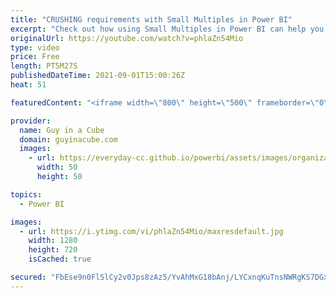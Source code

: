 ```yaml
---
title: "CRUSHING requirements with Small Multiples in Power BI"
excerpt: "Check out how using Small Multiples in Power BI can help you CRUSH requirements and satisfy business requests to make amazing reports! Patrick also has a neat trick for you.  Documentation: https://docs.microsoft.com/power-bi/visuals/power-bi-visualization-small-multiples  📢 Become a member: https://guyinacu.be/membership"
originalUrl: https://youtube.com/watch?v=phlaZn54Mio
type: video
price: Free
length: PT5M27S
publishedDateTime: 2021-09-01T15:00:26Z
heat: 51

featuredContent: "<iframe width=\"800\" height=\"500\" frameborder=\"0\" src=\"https://www.youtube.com/embed/phlaZn54Mio\" allow=\"accelerometer; autoplay; encrypted-media; gyroscope; picture-in-picture\" allowfullscreen></iframe>"

provider:
  name: Guy in a Cube
  domain: guyinacube.com
  images:
    - url: https://everyday-cc.github.io/powerbi/assets/images/organizations/guyinacube.com-50x50.jpg
      width: 50
      height: 50

topics:
  - Power BI

images:
  - url: https://i.ytimg.com/vi/phlaZn54Mio/maxresdefault.jpg
    width: 1280
    height: 720
    isCached: true

secured: "FbEse9n0FlSlCy2v0Jps8zAz5/YvAhMxG18bAnj/LYCxnqKuTnsNWRgKS7DGxKgCZ4A8/qsV7Vep+D9TwBF95KzvZX3aAaAbMWk4E++94CrPOomXTiKOd4UTp1BY9AxZiuq4YuC7KB8nGybre3JhuLGWBFMHAskCXYUQaCpvuQ5ovTfgqAvkzW5uDVOtnDtq4Mkb5pDetx9xF6BMLs3MQT+hG6iV9BY3mg93SwdOooMGqpI+d03xkm6wBCHV0/EPcZNloqEOarAdIku7Y92daquiddOtIIOYdS0cGOHeOmNIlUJXYlEbErpV51yIcjYr06guNjEEGFvT04jZXJKnLdGWUlZItH3JJBGM0fuoXuy6nghnevjJgoz/tplLY/WcBoQ2gWrIPQPcDHljbs1jwOaM1Z10m5nC4P/Qrp1oLQg=;EUH7dNIVlXHOmP3LK2D4zQ=="
---
```



